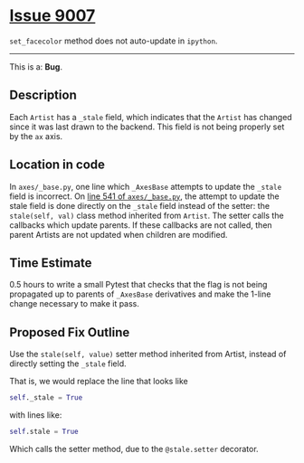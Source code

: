 # [Issue 9007](https://github.com/matplotlib/matplotlib/issues/9007)

`set_facecolor` method does not auto-update in `ipython`.

----------------------------------------------------

This is a: **Bug**.

## Description

Each `Artist` has a `_stale` field, which indicates that the `Artist` has changed since it was last drawn to the backend. This field is not being properly set by the `ax` axis.

## Location in code

In `axes/_base.py`, one line which `_AxesBase` attempts to update the `_stale` field is incorrect. On [line 541 of `axes/_base.py`](https://github.com/CSCD01-team04/matplotlib/blob/master/lib/matplotlib/axes/_base.py#L541), the attempt to update the stale field is done directly on the `_stale` field instead of the setter: the `stale(self, val)` class method inherited from `Artist`. The setter calls the callbacks which update parents. If these callbacks are not called, then parent Artists are not updated when children are modified.

## Time Estimate

0.5 hours to write a small Pytest that checks that the flag is not being propagated up to parents of `_AxesBase` derivatives and make the 1-line change necessary to make it pass.

## Proposed Fix Outline

Use the `stale(self, value)` setter method inherited from Artist, instead of directly setting the `_stale` field.

That is, we would replace the line that looks like 

```python
self._stale = True
```

with lines like:
```python
self.stale = True
```

Which calls the setter method, due to the `@stale.setter` decorator.
